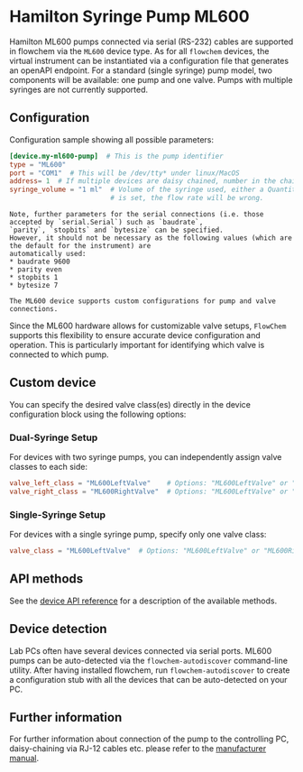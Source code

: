# Hamilton Syringe Pump ML600

Hamilton ML600 pumps connected via serial (RS-232) cables are supported in flowchem via the `ML600` device type.
As for all `flowchem` devices, the virtual instrument can be instantiated via a configuration file that generates an
openAPI endpoint.
For a standard (single syringe) pump model, two components will be available: one pump and one valve.
Pumps with multiple syringes are not currently supported.


## Configuration
Configuration sample showing all possible parameters:

```toml
[device.my-ml600-pump]  # This is the pump identifier
type = "ML600"
port = "COM1"  # This will be /dev/tty* under linux/MacOS
address= 1  # If multiple devices are daisy chained, number in the chain 1=first...
syringe_volume = "1 ml"  # Volume of the syringe used, either a Quantity or number in ml. If the wrong syringe volume 
                         # is set, the flow rate will be wrong.
```

```{note} Serial connection parameters
Note, further parameters for the serial connections (i.e. those accepted by `serial.Serial`) such as `baudrate`,
`parity`, `stopbits` and `bytesize` can be specified.
However, it should not be necessary as the following values (which are the default for the instrument) are
automatically used:
* baudrate 9600
* parity even
* stopbits 1
* bytesize 7
```

```{note} Support for Custom ML600 Configurations
The ML600 device supports custom configurations for pump and valve connections. 
```
Since the ML600 hardware allows for customizable valve setups, `FlowChem` supports this flexibility to ensure accurate 
device configuration and operation. This is particularly important for identifying which valve is connected to which 
pump.

## Custom device

You can specify the desired valve class(es) directly in the device configuration block using the following options:

### Dual-Syringe Setup

For devices with two syringe pumps, you can independently assign valve classes to each side:
```toml
valve_left_class = "ML600LeftValve"    # Options: "ML600LeftValve" or "ML600RightValve"
valve_right_class = "ML600RightValve"  # Options: "ML600LeftValve" or "ML600RightValve"
```

### Single-Syringe Setup

For devices with a single syringe pump, specify only one valve class:
```toml
valve_class = "ML600LeftValve"  # Options: "ML600LeftValve" or "ML600RightValve"
```

## API methods
See the [device API reference](../../api/ml600/api.md) for a description of the available methods.

## Device detection
Lab PCs often have several devices connected via serial ports.
ML600 pumps can be auto-detected via the `flowchem-autodiscover` command-line utility.
After having installed flowchem, run `flowchem-autodiscover` to create a configuration stub with all the devices that
can be auto-detected on your PC.

## Further information
For further information about connection of the pump to the controlling PC, daisy-chaining via RJ-12 cables etc.
please refer to the [manufacturer manual](ml600.pdf).

